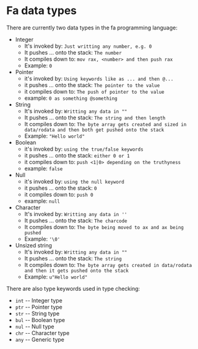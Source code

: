 # Fa data types

There are currently two data types in the fa
programming language:

-   Integer
    -   It's invoked by: `Just writting any number, e.g. 0`
    -   It pushes ... onto the stack: `The number`
    -   It compiles down to: `mov rax, <number> and then push rax`
    -   Example: `0`
-   Pointer
    -   it's invoked by: `Using keywords like as ... and then @...`
    -   it pushes ... onto the stack: `The pointer to the value`
    -   it compiles down to: `The push of pointer to the value`
    -   example: `0 as something @something`
-   String
    -   It's invoked by: `Writting any data in ""`
    -   It pushes ... onto the stack: `The string and then length`
    -   It compiles down to: `The byte array gets created and sized in data/rodata and then both get pushed onto the stack`
    -   Example: `"Hello world"`
-   Boolean
    -   it's invoked by: `using the true/false keywords`
    -   it pushes ... onto the stack: `either 0 or 1`
    -   it compiles down to: `push <1|0> depending on the truthyness`
    -   example: `false`
-   Null
    -   it's invoked by: `using the null keyword`
    -   it pushes ... onto the stack: `0`
    -   it compiles down to: `push 0`
    -   example: `null`
-   Character
    -   It's invoked by: `Writting any data in ''`
    -   It pushes ... onto the stack: `The charcode`
    -   It compiles down to: `The byte being moved to ax and ax being pushed`
    -   Example: `'\0'`
-   Unsized string
    -   It's invoked by: `Writting any data in ""`
    -   It pushes ... onto the stack: `The string`
    -   It compiles down to: `The byte array gets created in data/rodata and then it gets pushed onto the stack`
    -   Example: `u"Hello world"`

There are also type keywords used in type checking:

-   `int` -- Integer type
-   `ptr` -- Pointer type
-   `str` -- String type
-   `bul` -- Boolean type
-   `nul` -- Null type
-   `chr` -- Character type
-   `any` -- Generic type
